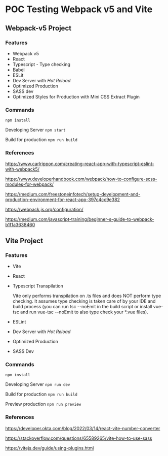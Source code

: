 # POC Testing Webpack v5 and Vite

## Webpack-v5 Project

### Features

- Webpack v5
- React
- Typescript - Type checking
- Babel
- ESLit
- Dev Server with *Hot Reload*
- Optimized Production
- SASS dev
- Optimized Styles for Production with Mini CSS Extract Plugin

### Commands

`npm install`

Developing Server `npm start`

Build for production `npm run build`


### References

https://www.carlrippon.com/creating-react-app-with-typescript-eslint-with-webpack5/

https://www.developerhandbook.com/webpack/how-to-configure-scss-modules-for-webpack/

https://medium.com/freestoneinfotech/setup-development-and-production-environment-for-react-app-397c4cc9e382

https://webpack.js.org/configuration/

https://medium.com/javascript-training/beginner-s-guide-to-webpack-b1f1a3638460

## Vite Project

### Features

- Vite
- React
- Typescript Transpilation
  
  Vite only performs transpilation on .ts files and does NOT perform type checking. It assumes type checking is taken care of by your IDE and build process (you can run tsc --noEmit in the build script or install vue-tsc and run vue-tsc --noEmit to also type check your *.vue files).
- ESLint
- Dev Server with *Hot Reload*
- Optimized Production
- SASS Dev

### Commands

`npm install`

Developing Server `npm run dev`

Build for production `npm run build`

Preview production `npm run preview`

### References

https://developer.okta.com/blog/2022/03/14/react-vite-number-converter

https://stackoverflow.com/questions/65589265/vite-how-to-use-sass

https://vitejs.dev/guide/using-plugins.html
